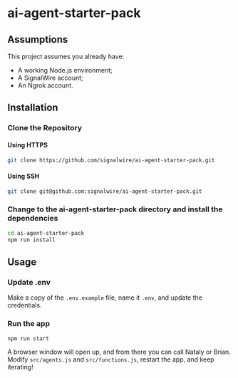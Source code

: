 # ai-agent-starter-pack

## Assumptions
This project assumes you already have:
- A working Node.js environment;
- A SignalWire account;
- An Ngrok account.

## Installation

### Clone the Repository 
#### Using HTTPS
```bash
git clone https://github.com/signalwire/ai-agent-starter-pack.git
```
#### Using SSH
```bash
git clone git@github.com:signalwire/ai-agent-starter-pack.git
```

### Change to the ai-agent-starter-pack directory and install the dependencies
```bash
cd ai-agent-starter-pack
npm run install
```

## Usage

### Update .env
Make a copy of the `.env.example` file, name it `.env`, and update the credentials.

### Run the app
```bash
npm run start
```
A browser window will open up, and from there you can call Nataly or Brian. 
Modify `src/agents.js` and `src/functions.js`, restart the app, and keep iterating!
